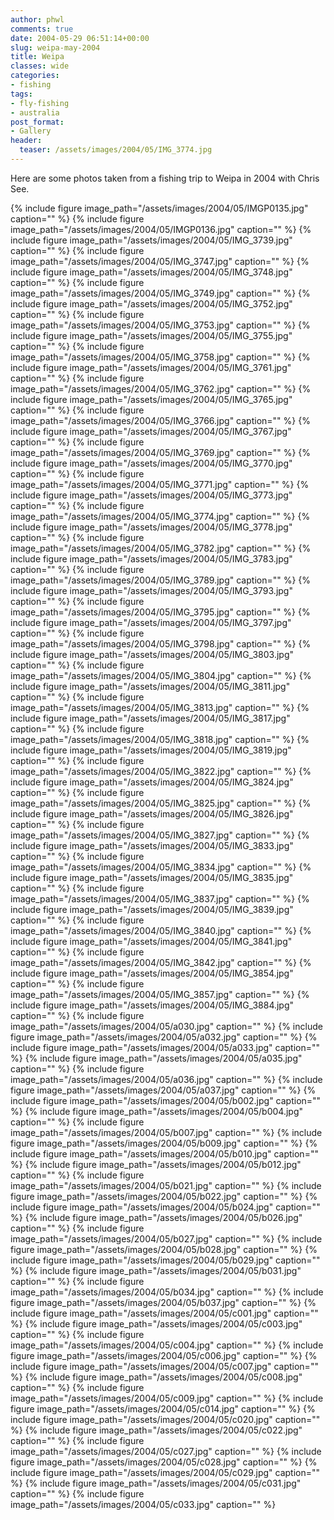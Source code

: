 ```yaml
---
author: phwl
comments: true
date: 2004-05-29 06:51:14+00:00
slug: weipa-may-2004
title: Weipa
classes: wide
categories:
- fishing
tags:
- fly-fishing
- australia
post_format:
- Gallery
header:
  teaser: /assets/images/2004/05/IMG_3774.jpg
---
```


Here are some photos taken from a fishing trip to Weipa in 2004 with Chris See.

{% include figure image_path="/assets/images/2004/05/IMGP0135.jpg" caption="" %}
{% include figure image_path="/assets/images/2004/05/IMGP0136.jpg" caption="" %}
{% include figure image_path="/assets/images/2004/05/IMG_3739.jpg" caption="" %}
{% include figure image_path="/assets/images/2004/05/IMG_3747.jpg" caption="" %}
{% include figure image_path="/assets/images/2004/05/IMG_3748.jpg" caption="" %}
{% include figure image_path="/assets/images/2004/05/IMG_3749.jpg" caption="" %}
{% include figure image_path="/assets/images/2004/05/IMG_3752.jpg" caption="" %}
{% include figure image_path="/assets/images/2004/05/IMG_3753.jpg" caption="" %}
{% include figure image_path="/assets/images/2004/05/IMG_3755.jpg" caption="" %}
{% include figure image_path="/assets/images/2004/05/IMG_3758.jpg" caption="" %}
{% include figure image_path="/assets/images/2004/05/IMG_3761.jpg" caption="" %}
{% include figure image_path="/assets/images/2004/05/IMG_3762.jpg" caption="" %}
{% include figure image_path="/assets/images/2004/05/IMG_3765.jpg" caption="" %}
{% include figure image_path="/assets/images/2004/05/IMG_3766.jpg" caption="" %}
{% include figure image_path="/assets/images/2004/05/IMG_3767.jpg" caption="" %}
{% include figure image_path="/assets/images/2004/05/IMG_3769.jpg" caption="" %}
{% include figure image_path="/assets/images/2004/05/IMG_3770.jpg" caption="" %}
{% include figure image_path="/assets/images/2004/05/IMG_3771.jpg" caption="" %}
{% include figure image_path="/assets/images/2004/05/IMG_3773.jpg" caption="" %}
{% include figure image_path="/assets/images/2004/05/IMG_3774.jpg" caption="" %}
{% include figure image_path="/assets/images/2004/05/IMG_3778.jpg" caption="" %}
{% include figure image_path="/assets/images/2004/05/IMG_3782.jpg" caption="" %}
{% include figure image_path="/assets/images/2004/05/IMG_3783.jpg" caption="" %}
{% include figure image_path="/assets/images/2004/05/IMG_3789.jpg" caption="" %}
{% include figure image_path="/assets/images/2004/05/IMG_3793.jpg" caption="" %}
{% include figure image_path="/assets/images/2004/05/IMG_3795.jpg" caption="" %}
{% include figure image_path="/assets/images/2004/05/IMG_3797.jpg" caption="" %}
{% include figure image_path="/assets/images/2004/05/IMG_3798.jpg" caption="" %}
{% include figure image_path="/assets/images/2004/05/IMG_3803.jpg" caption="" %}
{% include figure image_path="/assets/images/2004/05/IMG_3804.jpg" caption="" %}
{% include figure image_path="/assets/images/2004/05/IMG_3811.jpg" caption="" %}
{% include figure image_path="/assets/images/2004/05/IMG_3813.jpg" caption="" %}
{% include figure image_path="/assets/images/2004/05/IMG_3817.jpg" caption="" %}
{% include figure image_path="/assets/images/2004/05/IMG_3818.jpg" caption="" %}
{% include figure image_path="/assets/images/2004/05/IMG_3819.jpg" caption="" %}
{% include figure image_path="/assets/images/2004/05/IMG_3822.jpg" caption="" %}
{% include figure image_path="/assets/images/2004/05/IMG_3824.jpg" caption="" %}
{% include figure image_path="/assets/images/2004/05/IMG_3825.jpg" caption="" %}
{% include figure image_path="/assets/images/2004/05/IMG_3826.jpg" caption="" %}
{% include figure image_path="/assets/images/2004/05/IMG_3827.jpg" caption="" %}
{% include figure image_path="/assets/images/2004/05/IMG_3833.jpg" caption="" %}
{% include figure image_path="/assets/images/2004/05/IMG_3834.jpg" caption="" %}
{% include figure image_path="/assets/images/2004/05/IMG_3835.jpg" caption="" %}
{% include figure image_path="/assets/images/2004/05/IMG_3837.jpg" caption="" %}
{% include figure image_path="/assets/images/2004/05/IMG_3839.jpg" caption="" %}
{% include figure image_path="/assets/images/2004/05/IMG_3840.jpg" caption="" %}
{% include figure image_path="/assets/images/2004/05/IMG_3841.jpg" caption="" %}
{% include figure image_path="/assets/images/2004/05/IMG_3842.jpg" caption="" %}
{% include figure image_path="/assets/images/2004/05/IMG_3854.jpg" caption="" %}
{% include figure image_path="/assets/images/2004/05/IMG_3857.jpg" caption="" %}
{% include figure image_path="/assets/images/2004/05/IMG_3884.jpg" caption="" %}
{% include figure image_path="/assets/images/2004/05/a030.jpg" caption="" %}
{% include figure image_path="/assets/images/2004/05/a032.jpg" caption="" %}
{% include figure image_path="/assets/images/2004/05/a033.jpg" caption="" %}
{% include figure image_path="/assets/images/2004/05/a035.jpg" caption="" %}
{% include figure image_path="/assets/images/2004/05/a036.jpg" caption="" %}
{% include figure image_path="/assets/images/2004/05/a037.jpg" caption="" %}
{% include figure image_path="/assets/images/2004/05/b002.jpg" caption="" %}
{% include figure image_path="/assets/images/2004/05/b004.jpg" caption="" %}
{% include figure image_path="/assets/images/2004/05/b007.jpg" caption="" %}
{% include figure image_path="/assets/images/2004/05/b009.jpg" caption="" %}
{% include figure image_path="/assets/images/2004/05/b010.jpg" caption="" %}
{% include figure image_path="/assets/images/2004/05/b012.jpg" caption="" %}
{% include figure image_path="/assets/images/2004/05/b021.jpg" caption="" %}
{% include figure image_path="/assets/images/2004/05/b022.jpg" caption="" %}
{% include figure image_path="/assets/images/2004/05/b024.jpg" caption="" %}
{% include figure image_path="/assets/images/2004/05/b026.jpg" caption="" %}
{% include figure image_path="/assets/images/2004/05/b027.jpg" caption="" %}
{% include figure image_path="/assets/images/2004/05/b028.jpg" caption="" %}
{% include figure image_path="/assets/images/2004/05/b029.jpg" caption="" %}
{% include figure image_path="/assets/images/2004/05/b031.jpg" caption="" %}
{% include figure image_path="/assets/images/2004/05/b034.jpg" caption="" %}
{% include figure image_path="/assets/images/2004/05/b037.jpg" caption="" %}
{% include figure image_path="/assets/images/2004/05/c001.jpg" caption="" %}
{% include figure image_path="/assets/images/2004/05/c003.jpg" caption="" %}
{% include figure image_path="/assets/images/2004/05/c004.jpg" caption="" %}
{% include figure image_path="/assets/images/2004/05/c006.jpg" caption="" %}
{% include figure image_path="/assets/images/2004/05/c007.jpg" caption="" %}
{% include figure image_path="/assets/images/2004/05/c008.jpg" caption="" %}
{% include figure image_path="/assets/images/2004/05/c009.jpg" caption="" %}
{% include figure image_path="/assets/images/2004/05/c014.jpg" caption="" %}
{% include figure image_path="/assets/images/2004/05/c020.jpg" caption="" %}
{% include figure image_path="/assets/images/2004/05/c022.jpg" caption="" %}
{% include figure image_path="/assets/images/2004/05/c027.jpg" caption="" %}
{% include figure image_path="/assets/images/2004/05/c028.jpg" caption="" %}
{% include figure image_path="/assets/images/2004/05/c029.jpg" caption="" %}
{% include figure image_path="/assets/images/2004/05/c031.jpg" caption="" %}
{% include figure image_path="/assets/images/2004/05/c033.jpg" caption="" %}
